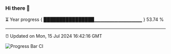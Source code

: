 ### Hi there 👋

⏳ Year progress { ████████████████▁▁▁▁▁▁▁▁▁▁▁▁▁▁ } 53.74 %

---

⏰ Updated on Mon, 15 Jul 2024 16:42:16 GMT

![Progress Bar CI](https://github.com/IshwaranRudhara/GIT-ACTION/workflows/Progress%20Bar%20CI/badge.svg)
